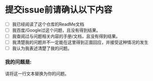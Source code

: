 # 提交issue前请确认以下内容

- [ ] 我已经阅读了这个仓库的ReadMe文档
- [ ] 我百度/Google过这个问题，且没有得到结果。
- [ ] 我查阅过与问题相关内容的手册/文档，且没有得到结果。
- [ ] 我清楚我的问题并不一定能在这里得到正面回应，并接受这种情况的发生
- [ ] 我认为我表述清楚了我的问题。

<!-- Inside Comments -->

### 我的问题是:

请将这一行文本替换为你的问题。